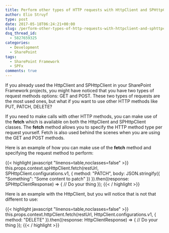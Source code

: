 ```yaml
---
title: Perform other types of HTTP requests with HttpClient and SPHttpClient in SPFx projects
author: Elio Struyf
type: post
date: 2017-05-18T06:24:21+00:00
slug: /perform-other-types-of-http-requests-with-httpclient-and-sphttpclient-in-spfx-projects/
dsq_thread_id:
  - 5827659325
categories:
  - Development
  - SharePoint
tags:
  - SharePoint Framework
  - SPFx
comments: true
---
```


If you already used the HttpClient and SPHttpClient in your SharePoint Framework projects, you might have noticed that you have two types of request methods options: GET and POST. These two types of requests are the most used ones, but what if you want to use other HTTP methods like PUT, PATCH, DELETE?

If you need to make calls with other HTTP methods, you can make use of the **fetch** which is available on both the HttpClient and SPHttpClient classes. The **fetch** method allows you to specify the HTTP method type per request yourself. Fetch is also used behind the scenes when you are using the GET and POST methods.

Here is an example of how you can make use of the **fetch** method and specifying the request method to perform:

{{< highlight javascript "linenos=table,noclasses=false" >}}
this.props.context.spHttpClient.fetch(restUrl, SPHttpClient.configurations.v1, {
  method: "PATCH",
  body: JSON.stringify({
    "Something": "Some content to patch"
  })
}).then((response: SPHttpClientResponse) => { 
  // Do your thing
});
{{< / highlight >}}

Here is an example with the HttpClient, but you will notice that is not that different to use:

{{< highlight javascript "linenos=table,noclasses=false" >}}
this.props.context.httpClient.fetch(restUrl, HttpClient.configurations.v1, {
  method: "DELETE"
}).then((response: HttpClientResponse) => { 
  // Do your thing
});
{{< / highlight >}}
